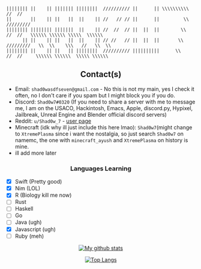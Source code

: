 
      
```
|||||||| ||    || ||||||| ||||||||  ////////// ||      || \\\\\\\\\\       //  //
||       ||    || ||   ||  ||    || //   // // ||      ||         \\    /////////
|||||||| |||||||| |||||||  ||    || //  //  // ||  ||  ||        \\      //  //   \\\\\\ \\\\\\ \\\\\  \\\\\\
      || ||    || ||   ||  ||    || // //   // ||  ||  ||       \\    /////////   \\  \\    \\\   //   \\  \\
|||||||| ||    || ||   || ||||||||  ////////// ||||||||||      \\      //  //     \\\\\\ \\\\\\  \\\\\ \\\\\\
```
<div align="center">

## Contact(s)

</div>

- Email: `shad0wasdfseven@gmail.com` - No this is not my main, yes I check it often, no I don't care if you spam but I might block you if you do.
- Discord: `Shad0w7#0320` (If you need to share a server with me to message me, I am on the USACO, Hackintosh, Emacs, Apple, discord.py, Hypixel, Jailbreak, Unreal Engine and Blender official discord servers)
- Reddit: `u/Shad0w_7` - [user page](https://www.reddit.com/u/Shad0w_7)
- Minecraft (idk why ill just include this here lmao): `Shad0w7`(might change to `XtremePlasma` since i want the nostalgia, so just search `Shad0w7` on namemc, the one with `minecraft_ayush` and `XtremePlasma` on history is mine.
- ill add more later

<div align="center">

### Languages Learning

</div>



- [x] Swift (Pretty good)
- [x] Nim (LOL)
- [x] R (Biology kill me now)
- [ ] Rust
- [ ] Haskell
- [ ] Go
- [ ] Java (ugh)
- [x] Javascript (ugh)
- [ ] Ruby (meh)

<div align="center">

[![My github stats](https://github-readme-stats.vercel.app/api?username=Shad0wSeven&show_icons=true&theme=default_repocard)](https://github.com/anuraghazra/github-readme-stats)


[![Top Langs](https://github-readme-stats.vercel.app/api/top-langs/?username=Shad0wSeven&layout=compact&theme=default_repocard)](https://github.com/anuraghazra/github-readme-stats)
</div>
